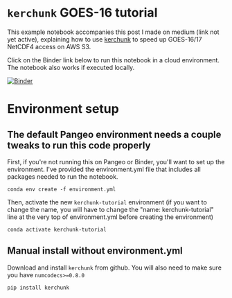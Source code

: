 # `kerchunk` GOES-16 tutorial

This example notebook accompanies this post I made on medium (link not yet active), explaining how to use [kerchunk](https://github.com/fsspec/kerchunk) to speed up GOES-16/17 NetCDF4 access on AWS S3.

Click on the Binder link below to run this notebook in a cloud environment. The notebook also works if executed locally. 

[![Binder](https://mybinder.org/badge_logo.svg)](https://mybinder.org/v2/gh/lsterzinger/kerchunk-medium-tutorial/HEAD?labpath=tutorial.ipynb)

# Environment setup
## The default Pangeo environment needs a couple tweaks to run this code properly

First, if you're not running this on Pangeo or Binder, you'll want to set up the environment. I've provided the environment.yml file that includes all packages needed to run the notebook.
```
conda env create -f environment.yml
```

Then, activate the new `kerchunk-tutorial` environment (if you want to change the name, you will have to change the "name: kerchunk-tutorial" line at the very top of environment.yml before creating the environment)
```
conda activate kerchunk-tutorial
```

## Manual install without environment.yml
Download and install `kerchunk` from github. You will also need to make sure you have `numcodecs>=0.8.0`

```
pip install kerchunk
```

